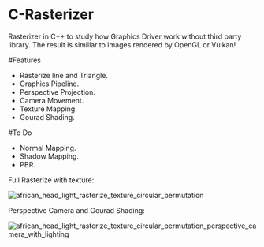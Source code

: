# C-Rasterizer
Rasterizer in C++ to study how Graphics Driver work without third party library. The result is simillar to images rendered by OpenGL or Vulkan!

#Features

- Rasterize line and Triangle.
- Graphics Pipeline.
- Perspective Projection.
- Camera Movement. 
- Texture Mapping.
- Gourad Shading.
  
#To Do

- Normal Mapping.
- Shadow Mapping.
- PBR.
  
Full Rasterize with texture:

![african_head_light_rasterize_texture_circular_permutation](https://github.com/AlerianEmperor/C-Rasterizer/assets/93391908/c3a0cb06-42f1-438b-92e9-345b18903253)

Perspective Camera and Gourad Shading:  

![african_head_light_rasterize_texture_circular_permutation_perspective_camera_with_lighting](https://github.com/AlerianEmperor/C-Rasterizer/assets/93391908/ce6977af-779f-41d6-9827-ed7db27427e2)
